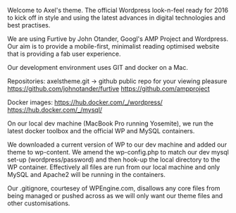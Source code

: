 Welcome to Axel's theme. The official Wordpress look-n-feel ready for 2016 to kick off in style and using the latest advances in digital technologies and best practises.

We are using Furtive by John Otander, Googl's AMP Project and Wordpress. Our aim is to provide a mobile-first, minimalist reading optimised website that is providing a fab user experience.

Our development environment uses GIT and docker on a Mac.

Repositories:
axelstheme.git -> github public repo for your viewing pleasure
https://github.com/johnotander/furtive
https://github.com/ampproject

Docker images:
https://hub.docker.com/_/wordpress/
https://hub.docker.com/_/mysql/

On our local dev machine (MacBook Pro running Yosemite), we run the latest docker toolbox and the official WP and MySQL containers.

We downloaded a current version of WP to our dev machine and added our theme to wp-content. We amend the wp-config.php to match our dev mysql set-up (wordpress/password) and then hook-up the local directory to the WP container. Effectively all files are run from our local machine and only MySQL and Apache2 will be running in the containers.

Our .gitignore, courtesey of WPEngine.com, disallows any core files from being managed or pushed across as we will only want our theme files and other customisations.
